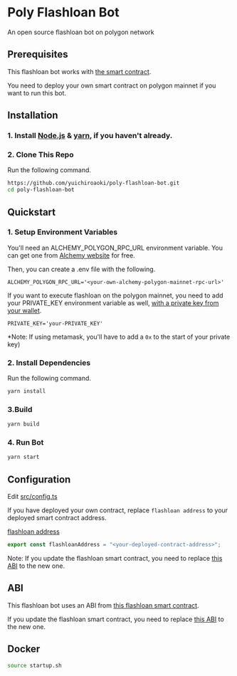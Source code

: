 # Poly Flashloan Bot

An open source flashloan bot on polygon network

## Prerequisites
This flashloan bot works with [the smart contract](https://github.com/yuichiroaoki/poly-flash/blob/main/contracts/Flashloan.sol).

You need to deploy your own smart contract on polygon mainnet if you want to run this bot.


## Installation

### 1. Install [Node.js](https://nodejs.org/en/) & [yarn](https://classic.yarnpkg.com/en/docs/install/#windows-stable), if you haven't already.

### 2. Clone This Repo
Run the following command.
```bash
https://github.com/yuichiroaoki/poly-flashloan-bot.git
cd poly-flashloan-bot
```

## Quickstart

### 1. Setup Environment Variables
You'll need an ALCHEMY_POLYGON_RPC_URL environment variable. You can get one from [Alchemy website](https://alchemy.com/?r=33851811-6ecf-40c3-a36d-d0452dda8634) for free.

Then, you can create a .env file with the following.

```
ALCHEMY_POLYGON_RPC_URL='<your-own-alchemy-polygon-mainnet-rpc-url>'
```

If you want to execute flashloan on the polygon mainnet, you need to add your PRIVATE_KEY environment variable as well, [with a private key from your wallet](https://metamask.zendesk.com/hc/en-us/articles/360015289632-How-to-Export-an-Account-Private-Key).

```
PRIVATE_KEY='your-PRIVATE_KEY'
```

*Note: If using metamask, you'll have to add a ```0x``` to the start of your private key)

### 2. Install Dependencies
Run the following command.
```bash
yarn install
```


### 3.Build
```bash
yarn build
```

### 4. Run Bot
```bash
yarn start
```


## Configuration
Edit [src/config.ts](https://github.com/yuichiroaoki/poly-flashloan-bot/blob/main/src/config.ts)

If you have deployed your own contract, replace ```flashloan address``` to your deployed smart contract address. 

[flashloan address](https://github.com/yuichiroaoki/poly-flashloan-bot/blob/2778e4b5e87c261f11db56a647ac5eadf28e26c2/src/config.ts#L37)

```typescript
export const flashloanAddress = "<your-deployed-contract-address>";
```
Note: If you update the flashloan smart contract, you need to replace [this ABI](https://github.com/yuichiroaoki/poly-flashloan-bot/blob/main/src/abis/Flashloan.json) to the new one.

## ABI
This flashloan bot uses an ABI from [this flashloan smart contract](https://github.com/yuichiroaoki/poly-flash/blob/main/contracts/Flashloan.sol). 

If you update the flashloan smart contract, you need to replace [this ABI](https://github.com/yuichiroaoki/poly-flashloan-bot/blob/main/src/abis/Flashloan.json) to the new one.

## Docker
```bash
source startup.sh
```
